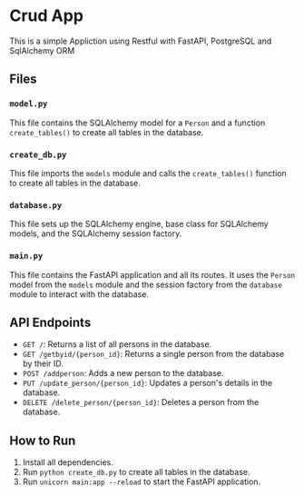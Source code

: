 # Crud App 

This is a simple Appliction using Restful with FastAPI, PostgreSQL and SqlAlchemy ORM

## Files

### `model.py`

This file contains the SQLAlchemy model for a `Person` and a function `create_tables()` to create all tables in the database.

### `create_db.py`

This file imports the `models` module and calls the `create_tables()` function to create all tables in the database.

### `database.py`

This file sets up the SQLAlchemy engine, base class for SQLAlchemy models, and the SQLAlchemy session factory.

### `main.py`

This file contains the FastAPI application and all its routes. It uses the `Person` model from the `models` module and the session factory from the `database` module to interact with the database.

## API Endpoints

- `GET /`: Returns a list of all persons in the database.
- `GET /getbyid/{person_id}`: Returns a single person from the database by their ID.
- `POST /addperson`: Adds a new person to the database.
- `PUT /update_person/{person_id}`: Updates a person's details in the database.
- `DELETE /delete_person/{person_id}`: Deletes a person from the database.

## How to Run

1. Install all dependencies.
2. Run `python create_db.py` to create all tables in the database.
3. Run `unicorn main:app --reload` to start the FastAPI application.
